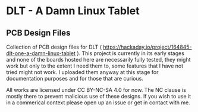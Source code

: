 DLT - A Damn Linux Tablet
==========
PCB Design Files
-----
Collection of PCB design files for DLT ( https://hackaday.io/project/164845-dlt-one-a-damn-linux-tablet ).
This project is currently in its early stages and none of the boards hosted here are necessarily fully tested, they might work but only to the extent I need them to, some features that I have not tried might not work.
I uploaded them anyway at this stage for documentation purposes and for those that are curious.

All works are licensed under CC BY-NC-SA 4.0 for now. The NC clause is mostly there to prevent malicious use of these designs.
If you wish to use it in a commerical context please open up an issue or get in contact with me.
